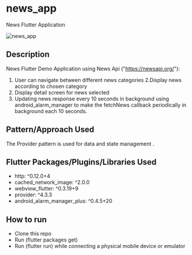 # news_app

News Flutter Application

![news_app](https://i.imgur.com/g8lnsPS.gif)

## Description
News Flutter Demo Application using News Api ("https://newsapi.org/"):
1. User can navigate between different news categories
2.Display news according to chosen category
3. Display detail screen for news selected
4. Updating news response every 10 seconds in background using android_alarm_manager to make the fetchNews callback periodically in background each 10 seconds. 



## Pattern/Approach Used 
The Provider pattern is used for data and state management .

## Flutter Packages/Plugins/Libraries Used

 - http: ^0.12.0+4
 - cached_network_image: ^2.0.0
 - webview_flutter: ^0.3.19+9
 - provider: ^4.3.3
 - android_alarm_manager_plus: ^0.4.5+20
  

## How to run
- Clone this repo
- Run (flutter packages get)
- Run (flutter run) while connecting a physical mobile device or emulator





